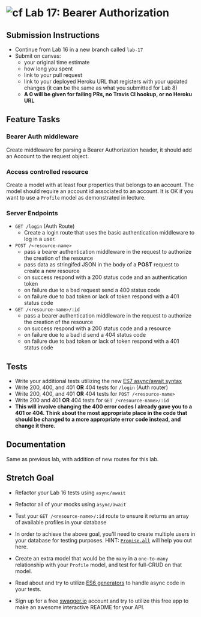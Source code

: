 ![cf](https://i.imgur.com/7v5ASc8.png) Lab 17: Bearer Authorization
======

## Submission Instructions
* Continue from Lab 16 in a new branch called `lab-17`
* Submit on canvas:
  * your original time estimate
  * how long you spent
  * link to your pull request
  * link to your deployed Heroku URL that registers with your updated changes (it can be the same as what you submitted for Lab 8)
  * **A 0 will be given for failing PRs, no Travis CI hookup, or no Heroku URL**

## Feature Tasks  

### Bearer Auth middleware 
Create middleware for parsing a Bearer Authorization header, it should add an Account to the request object.

### Access controlled resource 
Create a model with at least four properties that belongs to an account. The model should require an account id associated to an account. It is OK if you want to use a `Profile` model as demonstrated in lecture.

### Server Endpoints
* `GET /login` (Auth Route)
  * Create a login route that uses the basic authentication middleware to log in a user.
* `POST /<resource-name>` 
  * pass a bearer authentication middleware in the request to authorize the creation of the resource
  * pass data as stringifed JSON in the body of a **POST** request to create a new resource
  * on success respond with a 200 status code and an authentication token
  * on failure due to a bad request send a 400 status code
  * on failure due to bad token or lack of token respond with a 401 status code
* `GET /<resource-name>/:id` 
  * pass a bearer authentication middleware in the request to authorize the creation of the resource
  * on success respond with a 200 status code and a resource
  * on failure due to a bad id send a 404 status code
  * on failure due to bad token or lack of token respond with a 401 status code

## Tests
* Write your additional tests utilizing the new [ES7 async/await syntax](https://javascript.info/async-await)
* Write 200, 400, and 401 **OR** 404 tests for `/login` (Auth router)
* Write 200, 400, and 401 **OR** 404 tests for `POST /<resource-name>`
* Write 200 and 401 **OR** 404 tests for `GET /<resource-name>/:id`
* **This will involve changing the 400 error codes I already gave you to a 401 or 404. Think about the most appropriate place in the code that should be changed to a more appropriate error code instead, and change it there.**

## Documentation
Same as previous lab, with addition of new routes for this lab. 

## Stretch Goal
* Refactor your Lab 16 tests using `async/await`
* Refactor all of your mocks using `async/await`
* Test your  `GET /<resource-name>/:id` route to ensure it returns an array of available profiles in your database 
* In order to achieve the above goal, you'll need to create multiple users in your database for testing purposes. HINT: [`Promise.all`](https://developer.mozilla.org/en-US/docs/Web/JavaScript/Reference/Global_Objects/Promise/all) will help you out here. 

* Create an extra model that would be the `many` in a `one-to-many` relationship with your `Profile` model, and test for full-CRUD on that model. 
* Read about and try to utilize [ES6 generators](https://medium.com/front-end-hacking/modern-javascript-and-asynchronous-programming-generators-yield-vs-async-await-550275cbe433) to handle async code in your tests. 
* Sign up for a free [swagger.io](https://app.swaggerhub.com) account and try to utilize this free app to make an awesome interactive README for your API. 
